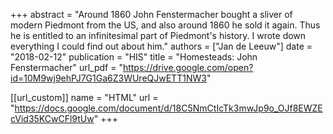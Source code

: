+++
abstract = "Around 1860 John Fenstermacher bought a sliver of modern Piedmont from the US, and also around 1860 he sold it again. Thus he is entitled to an infinitesimal part of Piedmont's history. I wrote down everything I could find out about him."
authors = ["Jan de Leeuw"]
date = "2018-02-12"
publication = "HIS"
title = "Homesteads: John Fenstermacher"
url_pdf = "https://drive.google.com/open?id=10M9wj9ehPJ7G1Ga6Z3WUreQJwETT1NW3"


[[url_custom]]
name = "HTML"
url = "https://docs.google.com/document/d/18C5NmCtIcTk3mwJp9o_OJf8EWZEcVid35KCwCFl9tUw"
+++


